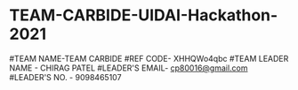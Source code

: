 # TEAM-CARBIDE-UIDAI-Hackathon-2021
#TEAM NAME-TEAM CARBIDE
#REF CODE- XHHQWo4qbc
#TEAM LEADER NAME - CHIRAG PATEL
#LEADER'S EMAIL- cp80016@gmail.com
#LEADER'S NO. - 9098465107
